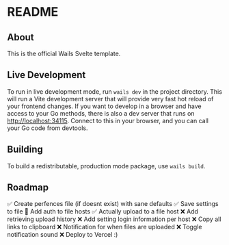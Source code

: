 # README

## About

This is the official Wails Svelte template.

## Live Development

To run in live development mode, run `wails dev` in the project directory. This will run a Vite development
server that will provide very fast hot reload of your frontend changes. If you want to develop in a browser
and have access to your Go methods, there is also a dev server that runs on <http://localhost:34115>. Connect
to this in your browser, and you can call your Go code from devtools.

## Building

To build a redistributable, production mode package, use `wails build`.

## Roadmap

 :white_check_mark: Create perfences file (if doesnt exist) with sane defaults
 :white_check_mark: Save settings to file
 :construction: Add auth to file hosts
 :white_check_mark: Actually upload to a file host
 :x: Add retrieving upload history
 :x: Add setting login information per host
 :x: Copy all links to clipboard
 :x: Notification for when files are uploaded
 :x: Toggle notification sound
 :x: Deploy to Vercel :)
